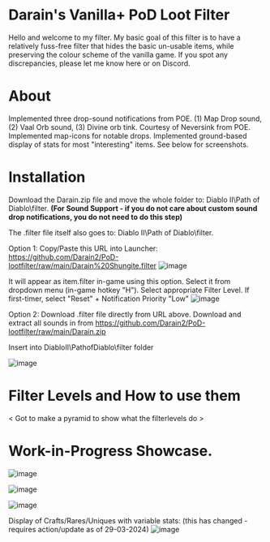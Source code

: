 # Darain's Vanilla+ PoD Loot Filter
Hello and welcome to my filter. My basic goal of this filter is to have a relatively fuss-free filter that hides the basic un-usable items, while preserving the colour scheme of the vanilla game. If you spot any discrepancies, please let me know here or on Discord.

# About
Implemented three drop-sound notifications from POE. (1) Map Drop sound, (2) Vaal Orb sound, (3) Divine orb tink. Courtesy of Neversink from POE.
Implemented map-icons for notable drops.
Implemented ground-based display of stats for most "interesting" items. See below for screenshots.

# Installation
Download the Darain.zip file and move the whole folder to: Diablo II\Path of Diablo\filter. **(For Sound Support - if you do not care about custom sound drop notifications, you do not need to do this step)**

The .filter file itself also goes to: Diablo II\Path of Diablo\filter.


Option 1: Copy/Paste this URL into Launcher: https://github.com/Darain2/PoD-lootfilter/raw/main/Darain%20Shungite.filter
![image](https://github.com/Darain2/PoD-lootfilter/assets/42797564/53f18b7a-1bd8-45c8-9075-47e893b5f5d7)

It will appear as item.filter in-game using this option. Select it from dropdown menu (in-game hotkey "H"). Select appropriate Filter Level. If first-timer, select "Reset" + Notification Priority "Low"
![image](https://github.com/Darain2/PoD-lootfilter/assets/42797564/d4902225-bca6-4b54-ba1b-9ee6408e68b4)


Option 2: 
Download .filter file directly from URL above.
Download and extract all sounds in from <url>https://github.com/Darain2/PoD-lootfilter/raw/main/Darain.zip

Insert into DiabloII\PathofDiablo\filter folder

![image](https://github.com/Darain2/PoD-lootfilter/assets/42797564/0f7b1737-99ba-401e-8bfe-0ffb508a8072)


# Filter Levels and How to use them

< Got to make a pyramid to show what the filterlevels do >

# Work-in-Progress Showcase.

![image](https://github.com/Darain2/PoD-lootfilter/assets/42797564/b1dfe116-e6ec-422d-a8d2-c684b1d62726)

![image](https://github.com/Darain2/PoD-lootfilter/assets/42797564/11e2f7b0-e27c-478b-81d8-67d7663250da)

![image](https://github.com/Darain2/PoD-lootfilter/assets/42797564/13bb87b4-36fa-4224-aefc-d04d7a0f5c0b)

Display of Crafts/Rares/Uniques with variable stats: (this has changed - requires action/update as of 29-03-2024)
![image](https://github.com/Darain2/PoD-lootfilter/assets/42797564/a73b4e25-f051-4a37-a51a-fc5a14fdb65c)
